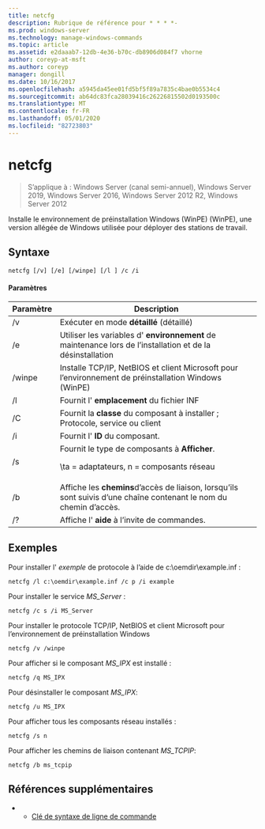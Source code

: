 ```yaml
---
title: netcfg
description: Rubrique de référence pour * * * *-
ms.prod: windows-server
ms.technology: manage-windows-commands
ms.topic: article
ms.assetid: e2daaab7-12db-4e36-b70c-db8906d084f7 vhorne
author: coreyp-at-msft
ms.author: coreyp
manager: dongill
ms.date: 10/16/2017
ms.openlocfilehash: a5945da45ee01fd5bf5f89a7835c4bae0b5534c4
ms.sourcegitcommit: ab64dc83fca28039416c26226815502d0193500c
ms.translationtype: MT
ms.contentlocale: fr-FR
ms.lasthandoff: 05/01/2020
ms.locfileid: "82723803"
---
```

# <a name="netcfg"></a>netcfg

> S’applique à : Windows Server (canal semi-annuel), Windows Server 2019, Windows Server 2016, Windows Server 2012 R2, Windows Server 2012

Installe le environnement de préinstallation Windows (WinPE) (WinPE), une version allégée de Windows utilisée pour déployer des stations de travail.
## <a name="syntax"></a>Syntaxe
```
netcfg [/v] [/e] [/winpe] [/l ] /c /i
```
#### <a name="parameters"></a>Paramètres
|Paramètre|Description|
|-------|--------|
|/v|Exécuter en mode **détaillé** (détaillé)|
|/e|Utiliser les variables d' **environnement** de maintenance lors de l’installation et de la désinstallation|
|/winpe|Installe TCP/IP, NetBIOS et client Microsoft pour l’environnement de préinstallation Windows (WinPE)|
|/l|Fournit l' **emplacement** du fichier INF|
|/C|Fournit la **classe** du composant à installer ; Protocole, service ou client|
|/i|Fournit l' **ID** du composant.|
|/s|Fournit le type de composants à **Afficher**.<p>\ta = adaptateurs, n = composants réseau|
|/b|Affiche les **chemins**d’accès de liaison, lorsqu’ils sont suivis d’une chaîne contenant le nom du chemin d’accès.|
|/?|Affiche l' **aide** à l’invite de commandes.|

## <a name="examples"></a>Exemples

Pour installer l' *exemple* de protocole à l’aide de c:\oemdir\example.inf :
```
netcfg /l c:\oemdir\example.inf /c p /i example
```
Pour installer le service *MS_Server* :
```
netcfg /c s /i MS_Server
```
Pour installer le protocole TCP/IP, NetBIOS et client Microsoft pour l’environnement de préinstallation Windows
```
netcfg /v /winpe
```
Pour afficher si le composant *MS_IPX* est installé :
```
netcfg /q MS_IPX
```
Pour désinstaller le composant *MS_IPX*:
```
netcfg /u MS_IPX
```
Pour afficher tous les composants réseau installés :
```
netcfg /s n
```
Pour afficher les chemins de liaison contenant *MS_TCPIP*:
```
netcfg /b ms_tcpip
```
## <a name="additional-references"></a>Références supplémentaires
-   - [Clé de syntaxe de ligne de commande](command-line-syntax-key.md)
